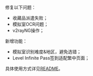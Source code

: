 修复以下问题：

- 收藏品派遣失败；
- 模拟室OCR问题；
- v2rayNG操作；

新增功能：

- 模拟室识别难度&地区，避免选错；
- Level Infinite Pass签到适配繁中页面；

具体使用方式详见[README](https://github.com/Zebartin/autoxjs-scripts/blob/master/NIKKE/README.md)。
